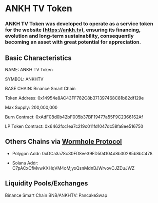 # ANKH TV Token

### ANKH TV Token was developed to operate as a service token for the website (https://ankh.tv), ensuring its financing, evolution and long-term sustainability, consequently becoming an asset with great potential for appreciation.


## Basic Characteristics

NAME: ANKH TV Token

SYMBOL: ANKHTV

BASE CHAIN: Binance Smart Chain


Token Address: 0x14954e8AC43FF782C8b371397468C81b82df129e

Max Supply: 200,000,000

Burn Contract: 0xAdF08d0b42bF005b37BF19477a55F9C2366162Af

LP Token Contract: 0x6462fcc1ea7c219c011fd1047dc58fa8ee516750


## Others Chains via [Wormhole Protocol](https://github.com/certusone/wormhole)


- Polygon Addr: 0xDCa3a78c30FD8ee39FD504104d8b00285b8bC478

- Solana Addr: C7pACxCfMvwKXHqVM4oMjyxQsnMdnBJWrvovCJZDuJWZ


## Liquidity Pools/Exchanges


Binance Smart Chain BNB/ANKHTV: PancakeSwap


<!--
**ankhtv/ankhtv** is a ✨ _special_ ✨ repository because its `README.md` (this file) appears on your GitHub profile.

Here are some ideas to get you started:

- 🔭 I’m currently working on ...
- 🌱 I’m currently learning ...
- 👯 I’m looking to collaborate on ...
- 🤔 I’m looking for help with ...
- 💬 Ask me about ...
- 📫 How to reach me: ...
- 😄 Pronouns: ...
- ⚡ Fun fact: ...
-->
